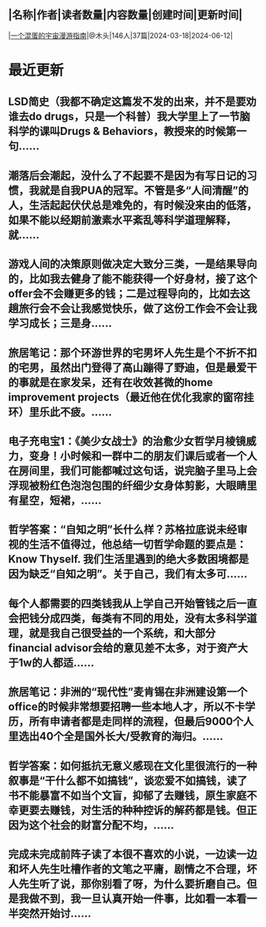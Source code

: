 |名称|作者|读者数量|内容数量|创建时间|更新时间|
---
|[一个混蛋的宇宙漫游指南](https://xiaobot.net/p/hundan?refer=0b133df9-27dc-423b-8101-639049001c13)|@木头|146人|37篇|2024-03-18|2024-06-12|

# 最近更新
## LSD简史（我都不确定这篇发不发的出来，并不是要劝谁去do drugs，只是一个科普）我大学里上了一节脑科学的课叫Drugs & Behaviors，教授来的时候第一句......
## 潮落后会潮起，没什么了不起要不是因为有写日记的习惯，我就是自我PUA的冠军。不管是多“人间清醒”的人，生活起起伏伏总是难免的，有时候没来由的低落，如果不能以经期前激素水平紊乱等科学道理解释，就......
## 游戏人间的决策原则做决定大致分三类，一是结果导向的，比如我去健身了能不能获得一个好身材，接了这个offer会不会赚更多的钱；二是过程导向的，比如去这趟旅行会不会让我感觉快乐，做了这份工作会不会让我学习成长；三是身......
## 旅居笔记：那个环游世界的宅男坏人先生是个不折不扣的宅男，虽然出门登得了高山蹦得了野迪，但是最爱干的事就是在家发呆，还有在收效甚微的home improvement projects（最近他在优化我家的窗帘挂环）里乐此不疲。......
## 电子充电宝1：《美少女战士》的治愈少女哲学月棱镜威力，变身！小时候和一群中二的朋友们课后或者一个人在房间里，我们可能都喊过这句话，说完脑子里马上会浮现被粉红色泡泡包围的纤细少女身体剪影，大眼睛里有星空，短裙，......
## 哲学答案：“自知之明”长什么样？苏格拉底说未经审视的生活不值得过，他总结一切哲学命题的要点是：Know Thyself. 我们生活里遇到的绝大多数困境都是因为缺乏“自知之明”。关于自己，我们有太多可......
## 每个人都需要的四类钱我从上学自己开始管钱之后一直会把钱分成四类，每类有不同的用处，没有太多科学道理，就是我自己很受益的一个系统，和大部分financial advisor会给的意见差不太多，对于资产大于1w的人都适......
## 旅居笔记：非洲的“现代性”麦肯锡在非洲建设第一个office的时候非常想要招聘一些本地人才，所以不卡学历，所有申请者都是走同样的流程，但最后9000个人里选出40个全是国外长大/受教育的海归。......
## 哲学答案：如何抵抗无意义感现在文化里很流行的一种叙事是“干什么都不如搞钱”，谈恋爱不如搞钱，读了书不能暴富不如当个文盲，抑郁了去赚钱，原生家庭不幸更要去赚钱，对生活的种种控诉的解药都是钱。但正因为这个社会的财富分配不均，......
## 完成未完成前阵子读了本很不喜欢的小说，一边读一边和坏人先生吐槽作者的文笔之平庸，剧情之不合理，坏人先生听了说，那你别看了呀，为什么要折磨自己。但是我做不到，我一旦认真开始一件事，比如看一本看一半突然开始讨......

